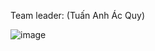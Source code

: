 
Team leader: (Tuấn Anh Ác Quy)

![image](https://user-images.githubusercontent.com/62192868/124691494-1597cd80-df06-11eb-8721-2386c2fd4187.png)

